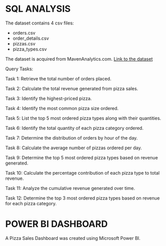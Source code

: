 # SQL ANALYSIS

The dataset contains 4 csv files:

- orders.csv
- order_details.csv
- pizzas.csv
- pizza_types.csv
  
The dataset is acquired from MavenAnalytics.com. [Link to the dataset](https://mavenanalytics.io/data-playground)

Query Tasks:

Task 1:
Retrieve the total number of orders placed.

Task 2:
Calculate the total revenue generated from pizza sales.

Task 3:
Identify the highest-priced pizza.

Task 4:
Identify the most common pizza size ordered.

Task 5:
List the top 5 most ordered pizza types along with their quantities.

Task 6:
Identify the total quantity of each pizza category ordered.

Task 7:
Determine the distribution of orders by hour of the day.

Task 8:
Calculate the average number of pizzas ordered per day.

Task 9:
Determine the top 5 most ordered pizza types based on revenue generated.

Task 10:
Calculate the percentage contribution of each pizza type to total revenue.

Task 11:
Analyze the cumulative revenue generated over time.

Task 12:
Determine the top 3 most ordered pizza types based on revenue for each pizza category.

# POWER BI DASHBOARD

A Pizza Sales Dashboard was created using Microsoft Power BI.
